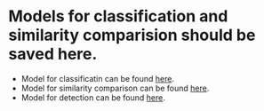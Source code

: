 # Models for classification and similarity comparision should be saved here.

 * Model for classificatin can be found [here](https://drive.google.com/open?id=1pu2tVybQA1Ynb8iZKMAGgqHesMxCKnxF).
 * Model for similarity comparison can be found [here](https://drive.google.com/open?id=1Kjc6c29qBFwbItMoFFV8Q_6JnXevQhoQ).
 * Model for detection can be found [here](https://drive.google.com/open?id=1mCMV3pNt6RZEH_ywyA39rWJCUs4oZReM).
